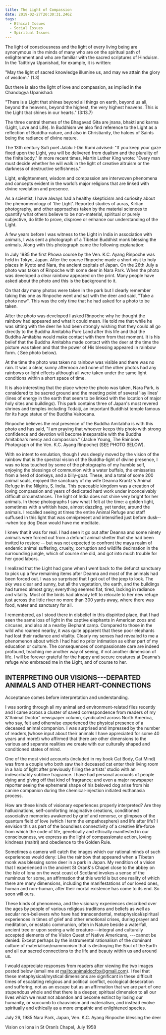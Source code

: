```yaml
---
title: The Light of Compassion
date: 2019-02-27T20:30:31.246Z
tags:
  - Ethical Issues
  - Social Issues
  - Spiritual Issues
---
```

The light of consciousness and the light of every living being are synonymous in the minds of many who are on the spiritual path of enlightenment and who are familiar with the sacred scriptures of Hinduism. In the Taittiriya Upanishad, for example, it is written:

"May the light of sacred knowledge illumine us, and may we attain the glory of wisdom." (1.3)

But there is also the light of love and compassion, as implied in the Chandogya Upanishad:

"There is a Light that shines beyond all things on earth, beyond us all, beyond the heavens, beyond the highest, the very highest heavens. This is the Light that shines in our hearts." (3:13.7)

The three central themes of the Bhagavad Gita are jnana, bhakti and karma (Light, Love and Life). In Buddhism we also find reference to the Light as a reflection of Buddha-nature, and also in Christianity, the haloes of Saints being the radiance of divine nature.

The 13th century Sufi poet Jalalu l-Din Rumi advised: "If you keep your gaze fixed upon the Light, you will be delivered from dualism and the plurality of the finite body." In more recent times, Martin Luther King wrote: "Every man must decide whether he will walk in the light of creative altruism or the darkness of destructive selfishness."

Light, enlightenment, wisdom and compassion are interwoven phenomena and concepts evident in the world&#8217;s major religions that are linked with divine revelation and presence.

As a scientist, I have always had a healthy skepticism and curiosity about the phenomenology of 'the Light'. Reported studies of auras, Kirlian photography, and other approaches taken by the material sciences to quantify what others believe to be non-material, spiritual or purely subjective, do little to prove, disprove or enhance our understanding of the Light.

A few years before I was witness to the Light in India in association with animals, I was sent a photograph of a Tibetan Buddhist monk blessing the animals. Along with this photograph came the following explanation:

In July 1985 the first Phowa course by the Ven. K.C. Ayang Rinpoche was held in Tokyo, Japan. After the course Rinpoche made a short visit to holy places in Kyoto and Nara, the ancient capitals of Japan. On the 26th July a photo was taken of Rinpoche with some deer in Nara Park. When the photo was developed a clear rainbow appeared on the print. Many people have asked about the photo and this is the background to it.

On that day many photos were taken in the park but I clearly remember taking this one as Rinpoche went and sat with the deer and said, "Take a photo now". This was the only time that he had asked for a photo to be taken.

After the photo was developed I asked Rinpoche why he thought the rainbow had appeared and what it could mean. He told me that while he was sitting with the deer he had been strongly wishing that they could all go directly to the Buddha Amitabha Pure Land after this life and that the Buddha Amitabha would make contact with them from that moment. It is his belief that the Buddha Amitabha made contact with the deer at the time the picture was taken and that the power of His blessing appeared in rainbow form. ( See photo below).

At the time the photo was taken no rainbow was visible and there was no rain. It was a clear, sunny afternoon and none of the other photos had any rainbows or light effects although all were taken under the same light conditions within a short space of time.

It is also interesting that the place where the photo was taken, Nara Park, is considered to be sacred ground and the meeting point of several 'lay lines' (lines of energy in the earth that seem to be linked with the location of major holy sites and buildings). This park contains three of Japan's most revered shrines and temples including Todaiji, an important Buddhist temple famous for its huge statue of the Buddha Vairocana.

Rinpoche believes the real presence of the Buddha Amitabha is with this photo and has said, "I am praying that whoever keeps this photo with strong confidence and devotion will become inseparable with the Buddha Amitabha's mercy and compassion." (Jackie Young, The Rainbow Photograph of the Ven. K.C. Ayang Rinpoche) (SEE PHOTO BELOW).

With no intent to emulation, though I was deeply moved by the vision of the rainbow that is the spectral vision of the Buddha-light of divine presence, I was no less touched by some of the photographs of my humble self, enjoying the blessings of communion with a water buffalo, the emissaries from a herd of donkeys, and a billy-goat. These, and a total of some 200 animal souls, enjoyed the sanctuary of my wife Deanna Krantz's Animal Refuge in the Nilgiris, S. India. This peaceable kingdom was a creation of loving compassion and years of dedicated hard work under inconceivably difficult circumstances. The light of India does not shine very bright for her animals. In these photographs I saw what I felt at the time: a golden light, sometimes with a whitish haze, almost dazzling, yet tender, around the animals. I recalled seeing at times the entire Animal Refuge and staff suffused in this light that was omnipresent and intensified just before dusk---when top dog Dean would have me meditate.

I knew that it was for real. I had seen it go out after Deanna and some ninety animals were forced out from a defunct animal shelter that she had been invited to restore -- but was not expected to confront the maya realm of endemic animal suffering, cruelty, corruption and wildlife decimation in the surrounding jungle, which of course she did, and got into much trouble for her good labors.

I realized that the Light had gone when I went back to the defunct sanctuary to pick up a few remaining items after Deanna and most of the animals had been forced out. I was so surprised that I got out of the jeep to look. The sky was clear and sunny, but all the vegetation, the earth, and the buildings had turned almost gray; everything seemed flat, tired, lacking in radiance and vitality. Most of the birds had already left to relocate to her new refuge just across the little river no more than 300 yards away, where there was food, water and sanctuary for all.

I remembered, as I stood there in disbelief in this dispirited place, that I had seen the same loss of light in the captive elephants in American zoos and circuses, and also at a nearby Elephant camp. Compared to those in the wild who roamed nearby, it was quite apparent that these poor elephants had lost their radiance and vitality. Clearly my senses had revealed to me a phenomenon about which I had had no prior intimation as either part of my education or culture. The consequences of compassionate care are indeed profound, teaching me another way of seeing, if not another dimension of life. I will be forever grateful for the happy and secure creatures at Deanna&#8217;s refuge who embraced me in the Light, and of course to her.

## INTERPRETING OUR VISIONS---DEPARTED ANIMALS AND OTHER HEART-CONNECTIONS

Acceptance comes before interpretation and understanding.

I was sorting through all my animal and environment-related files recently and I came across a cluster of saved correspondence from readers of my &"Animal Doctor" newspaper column, syndicated across North America, who say, felt and otherwise experienced the physical presence of a deceased animal companion. I was surprised and impressed by the number of readers,(whose input about their animals I have appreciated for some 40 years and more!) who affirmed that there are other dimensions to the various and separate realities we create with our culturally shaped and conditioned states of mind.

One of the most vivid accounts (included in my book Cat Body, Cat Mind) was from a couple who both saw their deceased cat enter their living room in a halo of light after previously filling the artists' studio with an indescribably sublime fragrance. I have had personal accounts of people dying and giving off that kind of fragrance; and even a major newspaper reporter seeing the ephemeral shape of his beloved dog arise from his canine companion during the chemical-injection initiated euthanasia process.

How are these kinds of visionary experiences properly interpreted? Are they hallucinations, self-comforting imaginative creations, conditioned associative memories awakened by grief and remorse, or glimpses of the quantum field of love (which I term the empathosphere) and life after life? I envision this as part of the boundless connectivity of a creative life-force from which the code of life, genetically and ethically manifested in our consciousness, we express as the light of compassionate action, loving kindness (maitri) and obedience to the Golden Rule.

Sometimes a camera will catch the images which our rational minds of such experiences would deny: Like the rainbow that appeared when a Tibetan monk was blessing some deer in a park in Japan. My rendition of a vision that I experienced in the ancient St Oran&'s Chapel close to the abbey on the Isle of Iona on the west coast of Scotland invokes a sense of the numinous for some, an affirmation that this world is but one reality of which there are many dimensions, including the manifestations of our loved ones, human and non-human, after their mortal existence has come to its end. So soon will ours.

These kinds of phenomena, and the visionary experiences described over the ages by people of various religious traditions and beliefs as well as secular non-believers who have had transcendental, metaphysical/spiritual experiences in times of grief and other emotional crises, during prayer and meditation, or ecstatic communion, often in Nature beside a waterfall, ancient tree or upon seeing a wild creature---integral and culturally accepted elements of the Vision Quest of Native Americans, ---cannot be denied: Except perhaps by the instrumental rationalism of the dominant culture of materialism/mammonism that is destroying the Soul of the Earth and all our sacred connections to the life and beauty within us and around us.

I would appreciate responses from readers after viewing the two images posted below (email me at <mailto:animaldocfox@gmail.com>). I feel that these metaphysical/mystical dimensions are significant in these difficult times of escalating religious and political conflict, ecological desecration and suffering, not as an escape but as an affirmation that we are part of one stupendous whole and that there is a deeper, spiritual dimension to all our lives which we must not abandon and become extinct by losing our humanity, or succumb to chauvinism and materialism, and instead evolve spiritually and ethically as a more empathic and enlightened species.

July 26, 1985 Nara Park, Japan, Ven. K.C. Ayang Rinpoche blessing the deer

Vision on Iona in St Oran&#8217;s Chapel, July 1958
